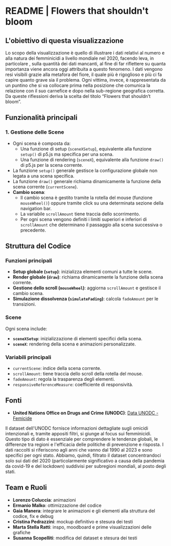 # README | Flowers that shouldn't bloom

## L'obiettivo di questa visualizzazione
Lo scopo della visualizzazione è quello di illustrare i dati relativi al numero e alla natura dei femminicidi a livello mondiale nel 2020, facendo leva, in particolare , sulla quantità dei dati mancanti, al fine di far riflettere su quanta importanza viene ancora oggi attribuita a questo fenomeno. I dati vengono resi visibili grazie alla metafora del fiore, il quale più è rigoglioso e più ci fa capire quanto grave sia il problema. Ogni vittima, invece, è rappresentata da un puntino che si va collocare prima nella posizione che comunica la relazione con il suo carnefice e dopo nella sub-regione geografica corretta. Da queste riflessioni deriva la scelta del titolo “Flowers that shouldn’t bloom”.

## Funzionalità principali

### 1. **Gestione delle Scene**
- Ogni scena è composta da:
  - Una funzione di setup (`sceneXSetup`), equivalente alla funzione `setup()` di p5.js ma specifica per una scena.
  - Una funzione di rendering (`sceneX`), equivalente alla funzione `draw()` di p5.js per la scena corrente.
- La funzione `setup()` generale gestisce la configurazione globale non legata a una scena specifica.
- La funzione `draw()` generale richiama dinamicamente la funzione della scena corrente (`currentScene`).
- **Cambio scena**:
  - Il cambio scena è gestito tramite la rotella del mouse (funzione `mouseWheel()`) oppure tramite click su una determinata sezione della navigation bar.
  - La variabile `scrollAmount` tiene traccia dello scorrimento.
  - Per ogni scena vengono definiti i limiti superiori e inferiori di `scrollAmount` che determinano il passaggio alla scena successiva o precedente.

## Struttura del Codice

### Funzioni principali
- **Setup globale (`setup`)**: inizializza elementi comuni a tutte le scene.
- **Render globale (`draw`)**: richiama dinamicamente la funzione della scena corrente.
- **Gestione dello scroll (`mouseWheel`)**: aggiorna `scrollAmount` e gestisce il cambio scena.
- **Simulazione dissolvenza (`simulateFading`)**: calcola `fadeAmount` per le transizioni.

### Scene
Ogni scena include:
- **`sceneXSetup`**: inizializzazione di elementi specifici della scena.
- **`sceneX`**: rendering della scena e animazioni personalizzate.

### Variabili principali
- `currentScene`: indice della scena corrente.
- `scrollAmount`: tiene traccia dello scroll della rotella del mouse.
- `fadeAmount`: regola la trasparenza degli elementi.
- `responsiveReferenceMeasure`: coefficiente di responsività.

## Fonti

- **United Nations Office on Drugs and Crime (UNODC)**: [Data UNODC - Femicide](https://dataunodc.un.org/dp-femicide)

Il dataset dell'UNODC fornisce informazioni dettagliate sugli omicidi intenzionali e, tramite appositi filtri, si giunge al focus sui femminicidi. Questo tipo di dato è essenziale per comprendere le tendenze globali, le differenze tra regioni e l'efficacia delle politiche di prevenzione e risposta. I dati raccolti si riferiscono agli anni che vanno dal 1990 al 2023 e sono specifici per ogni stato. 
Abbiamo, quindi, filtrato il dataset concentrandoci solo sui dati del 2020 (particolarmente significativo a causa della pandemia da covid-19 e del lockdown) suddivisi per subregioni mondiali, al posto degli stati. 

## Team e Ruoli

- **Lorenzo Coluccia**: animazioni  
- **Ermanio Malko**: ottimizzazione del codice  
- **Gaia Manera**: integrare le animazioni e gli elementi alla struttura del codice, fix e debug  
- **Cristina Pedrazzini**: mockup definitivo e stesura dei testi   
- **Marta Stella Ratti**: inspo, moodboard e prime visualizzazioni delle grafiche 
- **Susanna Scopelliti**: modifica del dataset e stesura dei testi  

